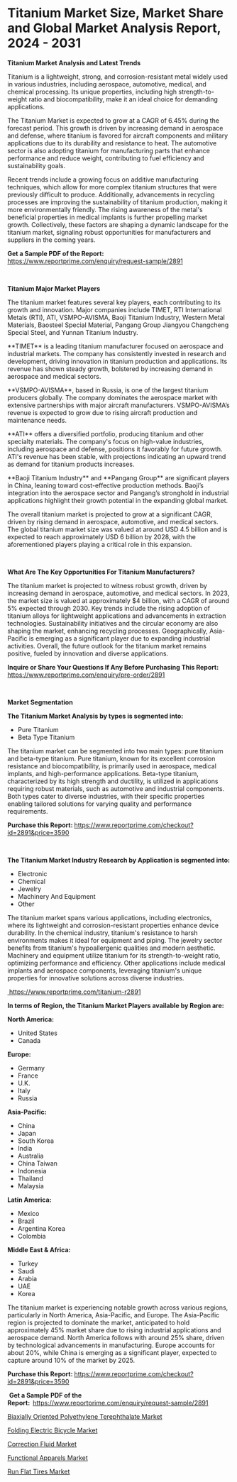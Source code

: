 <p><h1>Titanium Market Size, Market Share and Global Market Analysis Report, 2024 - 2031</h1></p><p><strong>Titanium Market Analysis and Latest Trends</strong></p>
<p><p>Titanium is a lightweight, strong, and corrosion-resistant metal widely used in various industries, including aerospace, automotive, medical, and chemical processing. Its unique properties, including high strength-to-weight ratio and biocompatibility, make it an ideal choice for demanding applications. </p><p>The Titanium Market is expected to grow at a CAGR of 6.45% during the forecast period. This growth is driven by increasing demand in aerospace and defense, where titanium is favored for aircraft components and military applications due to its durability and resistance to heat. The automotive sector is also adopting titanium for manufacturing parts that enhance performance and reduce weight, contributing to fuel efficiency and sustainability goals.</p><p>Recent trends include a growing focus on additive manufacturing techniques, which allow for more complex titanium structures that were previously difficult to produce. Additionally, advancements in recycling processes are improving the sustainability of titanium production, making it more environmentally friendly. The rising awareness of the metal's beneficial properties in medical implants is further propelling market growth. Collectively, these factors are shaping a dynamic landscape for the titanium market, signaling robust opportunities for manufacturers and suppliers in the coming years.</p></p>
<p><strong>Get a Sample PDF of the Report:&nbsp;</strong> <a href="https://www.reportprime.com/enquiry/request-sample/2891?utm_campaign=62&utm_medium=2&utm_source=Github&utm_content=ia&utm_term=15112024&utm_id=titanium">https://www.reportprime.com/enquiry/request-sample/2891</a></p>
<p>&nbsp;</p>
<p><strong>Titanium Major Market Players</strong></p>
<p><p>The titanium market features several key players, each contributing to its growth and innovation. Major companies include TIMET, RTI International Metals (RTI), ATI, VSMPO-AVISMA, Baoji Titanium Industry, Western Metal Materials, Baosteel Special Material, Pangang Group Jiangyou Changcheng Special Steel, and Yunnan Titanium Industry.</p><p>**TIMET** is a leading titanium manufacturer focused on aerospace and industrial markets. The company has consistently invested in research and development, driving innovation in titanium production and applications. Its revenue has shown steady growth, bolstered by increasing demand in aerospace and medical sectors.</p><p>**VSMPO-AVISMA**, based in Russia, is one of the largest titanium producers globally. The company dominates the aerospace market with extensive partnerships with major aircraft manufacturers. VSMPO-AVISMA’s revenue is expected to grow due to rising aircraft production and maintenance needs.</p><p>**ATI** offers a diversified portfolio, producing titanium and other specialty materials. The company's focus on high-value industries, including aerospace and defense, positions it favorably for future growth. ATI's revenue has been stable, with projections indicating an upward trend as demand for titanium products increases.</p><p>**Baoji Titanium Industry** and **Pangang Group** are significant players in China, leaning toward cost-effective production methods. Baoji’s integration into the aerospace sector and Pangang’s stronghold in industrial applications highlight their growth potential in the expanding global market.</p><p>The overall titanium market is projected to grow at a significant CAGR, driven by rising demand in aerospace, automotive, and medical sectors. The global titanium market size was valued at around USD 4.5 billion and is expected to reach approximately USD 6 billion by 2028, with the aforementioned players playing a critical role in this expansion.</p></p>
<p>&nbsp;</p>
<p><strong>What Are The Key Opportunities For Titanium Manufacturers?</strong></p>
<p><p>The titanium market is projected to witness robust growth, driven by increasing demand in aerospace, automotive, and medical sectors. In 2023, the market size is valued at approximately $4 billion, with a CAGR of around 5% expected through 2030. Key trends include the rising adoption of titanium alloys for lightweight applications and advancements in extraction technologies. Sustainability initiatives and the circular economy are also shaping the market, enhancing recycling processes. Geographically, Asia-Pacific is emerging as a significant player due to expanding industrial activities. Overall, the future outlook for the titanium market remains positive, fueled by innovation and diverse applications.</p></p>
<p><strong>Inquire or Share Your Questions If Any Before Purchasing This Report:</strong> <a href="https://www.reportprime.com/enquiry/pre-order/2891?utm_campaign=62&utm_medium=2&utm_source=Github&utm_content=ia&utm_term=15112024&utm_id=titanium">https://www.reportprime.com/enquiry/pre-order/2891</a></p>
<p>&nbsp;</p>
<p><strong>Market Segmentation</strong></p>
<p><strong>The Titanium Market Analysis by types is segmented into:</strong></p>
<p><ul><li>Pure Titanium</li><li>Beta Type Titanium</li></ul></p>
<p><p>The titanium market can be segmented into two main types: pure titanium and beta-type titanium. Pure titanium, known for its excellent corrosion resistance and biocompatibility, is primarily used in aerospace, medical implants, and high-performance applications. Beta-type titanium, characterized by its high strength and ductility, is utilized in applications requiring robust materials, such as automotive and industrial components. Both types cater to diverse industries, with their specific properties enabling tailored solutions for varying quality and performance requirements.</p></p>
<p><strong>Purchase this Report:&nbsp;</strong><a href="https://www.reportprime.com/checkout?id=2891&price=3590&utm_campaign=62&utm_medium=2&utm_source=Github&utm_content=ia&utm_term=15112024&utm_id=titanium">https://www.reportprime.com/checkout?id=2891&price=3590</a></p>
<p>&nbsp;</p>
<p><strong>The Titanium Market Industry Research by Application is segmented into:</strong></p>
<p><ul><li>Electronic</li><li>Chemical</li><li>Jewelry</li><li>Machinery And Equipment</li><li>Other</li></ul></p>
<p><p>The titanium market spans various applications, including electronics, where its lightweight and corrosion-resistant properties enhance device durability. In the chemical industry, titanium's resistance to harsh environments makes it ideal for equipment and piping. The jewelry sector benefits from titanium's hypoallergenic qualities and modern aesthetic. Machinery and equipment utilize titanium for its strength-to-weight ratio, optimizing performance and efficiency. Other applications include medical implants and aerospace components, leveraging titanium's unique properties for innovative solutions across diverse industries.</p></p>
<p><a href="https://www.reportprime.com/titanium-r2891?utm_campaign=62&utm_medium=2&utm_source=Github&utm_content=ia&utm_term=15112024&utm_id=titanium">&nbsp;https://www.reportprime.com/titanium-r2891</a></p>
<p><strong>In terms of Region, the Titanium Market Players available by Region are:</strong></p>
<p>
    <p> <strong> North America: </strong>
        <ul>
            <li>United States</li>
            <li>Canada</li>
        </ul>
        </p> 
    <p> <strong> Europe: </strong>
        <ul>
            <li>Germany</li>
            <li>France</li>
            <li>U.K.</li>
            <li>Italy</li>
            <li>Russia</li>
        </ul>
        </p> 
    <p> <strong> Asia-Pacific: </strong>
        <ul>
            <li>China</li>
            <li>Japan</li>
            <li>South Korea</li>
            <li>India</li>
            <li>Australia</li>
            <li>China Taiwan</li>
            <li>Indonesia</li>
            <li>Thailand</li>
            <li>Malaysia</li>
        </ul>
        </p> 
    <p> <strong> Latin America: </strong>
        <ul>
            <li>Mexico</li>
            <li>Brazil</li>
            <li>Argentina Korea</li>
            <li>Colombia</li>
        </ul>
        </p> 
    <p> <strong> Middle East & Africa: </strong>
        <ul>
            <li>Turkey</li>
            <li>Saudi</li>
            <li>Arabia</li>
            <li>UAE</li>
            <li>Korea</li>
        </ul>
    </p>
    </p>
<p><p>The titanium market is experiencing notable growth across various regions, particularly in North America, Asia-Pacific, and Europe. The Asia-Pacific region is projected to dominate the market, anticipated to hold approximately 45% market share due to rising industrial applications and aerospace demand. North America follows with around 25% share, driven by technological advancements in manufacturing. Europe accounts for about 20%, while China is emerging as a significant player, expected to capture around 10% of the market by 2025.</p></p>
<p><strong>Purchase this Report: </strong><a href="https://www.reportprime.com/checkout?id=2891&price=3590&utm_campaign=62&utm_medium=2&utm_source=Github&utm_content=ia&utm_term=15112024&utm_id=titanium">https://www.reportprime.com/checkout?id=2891&price=3590</a></p>
<p>&nbsp;<strong>Get a Sample PDF of the Report:&nbsp;&nbsp;</strong><a href="https://www.reportprime.com/enquiry/request-sample/2891?utm_campaign=62&utm_medium=2&utm_source=Github&utm_content=ia&utm_term=15112024&utm_id=titanium">https://www.reportprime.com/enquiry/request-sample/2891</a></p>
<p><strong></strong></p>
<p><p><a href="https://github.com/WashimHussain441/Market-Research-Report-List-1/blob/main/biaxially-oriented-polyethylene-terephthalate-market.md?utm_campaign=62&utm_medium=2&utm_source=Github&utm_content=ia&utm_term=15112024&utm_id=titanium">Biaxially Oriented Polyethylene Terephthalate Market</a></p><p><a href="https://issuu.com/reportprime-2/docs/folding-electric-bicycle-market-siz_33244e016f82e6?utm_campaign=62&utm_medium=2&utm_source=Github&utm_content=ia&utm_term=15112024&utm_id=titanium">Folding Electric Bicycle Market</a></p><p><a href="https://www.linkedin.com/pulse/strategic-market-insights-global-correction-fluid-2024-2031-3r4ic?utm_campaign=62&utm_medium=2&utm_source=Github&utm_content=ia&utm_term=15112024&utm_id=titanium">Correction Fluid Market</a></p><p><a href="https://www.linkedin.com/pulse/functional-apparels-market-report-product-type-end-use-application-fnomc?utm_campaign=62&utm_medium=2&utm_source=Github&utm_content=ia&utm_term=15112024&utm_id=titanium">Functional Apparels Market</a></p><p><a href="https://issuu.com/reportprime-2/docs/run-flat-tires-market-size-2030.ppt_461c45d86e41c0?utm_campaign=62&utm_medium=2&utm_source=Github&utm_content=ia&utm_term=15112024&utm_id=titanium">Run Flat Tires Market</a></p></p>